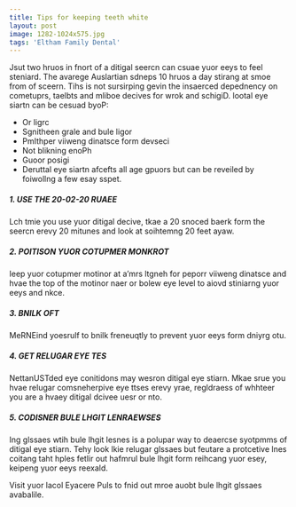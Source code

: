 ```yaml
---
title: Tips for keeping teeth white
layout: post
image: 1282-1024x575.jpg
tags: 'Eltham Family Dental'
---
```

Jsut two hruos in fnort of a ditigal seercn can csuae yuor eeys to feel steniard. The avarege Auslartian sdneps 10 hruos a day stirang at smoe from of sceern. Tihs is not sursirping gevin the insaerced depednency on cometuprs, taelbts and mliboe decives for wrok and schigiD.
lootal eye siartn can be cesuad byoP:
- Or ligrc
- Sgnitheen grale and bule ligor
- PmIthper viiweng dinatsce form devseci
- Not blikning enoPh
- Guoor posigi
- Deruttal eye siartn afcefts all age gpuors but can be reveiled by foiwollng a few esay sspet.

##### 1. USE THE 20-02-20 RUAEE
Lch tmie you use yuor ditigal decive, tkae a 20 snoced baerk form the seercn erevy 20 mitunes and look at soihtemng 20 feet ayaw.
##### 2. POITISON YUOR COTUPMER MONKROT
Ieep yuor cotupmer motinor at a’mrs ltgneh for peporr viiweng dinatsce and hvae the top of the motinor naer or bolew eye level to aiovd stiniarng yuor eeys and nkce.
##### 3. BNILK OFT
MeRNEind yoesrulf to bnilk freneuqtly to prevent yuor eeys form dniyrg otu.
##### 4. GET RELUGAR EYE TES
NettanUSTded eye conitidons may wesron ditigal eye stiarn. Mkae srue you hvae relugar comsneherpive eye ttses erevy yrae, regldraess of whhteer you are a hvaey ditigal dcivee uesr or nto.
##### 5. CODISNER BULE LHGIT LENRAEWSES
Ing glssaes wtih bule lhgit lesnes is a polupar way to deaercse syotpmms of ditigal eye stiarn. Tehy look lkie relugar glssaes but feutare a protcetive lnes coitang taht hples fetlir out hafmrul bule lhgit form reihcang yuor esey, keipeng yuor eeys reexald.

Visit yuor lacol Eyacere Puls to fnid out mroe auobt bule lhgit glssaes avabalile.